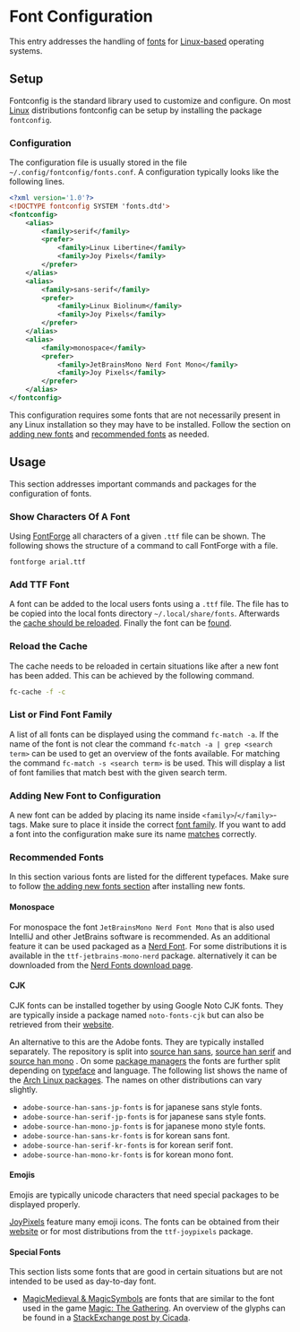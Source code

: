 # Font Configuration

This entry addresses the handling of [fonts](/wiki/font.md) for
[Linux-based](/wiki/linux.md) operating systems.

## Setup

Fontconfig is the standard library used to customize and configure.
On most [Linux](/wiki/linux.md) distributions fontconfig can be setup by
installing the package `fontconfig`.

### Configuration

The configuration file is usually stored in the file
`~/.config/fontconfig/fonts.conf`.
A configuration typically looks like the following lines.

```xml
<?xml version='1.0'?>
<!DOCTYPE fontconfig SYSTEM 'fonts.dtd'>
<fontconfig>
	<alias>
		<family>serif</family>
		<prefer>
			<family>Linux Libertine</family>
			<family>Joy Pixels</family>
		</prefer>
	</alias>
	<alias>
		<family>sans-serif</family>
		<prefer>
			<family>Linux Biolinum</family>
			<family>Joy Pixels</family>
		</prefer>
	</alias>
	<alias>
		<family>monospace</family>
		<prefer>
            <family>JetBrainsMono Nerd Font Mono</family>
			<family>Joy Pixels</family>
		</prefer>
	</alias>
</fontconfig>
```

This configuration requires some fonts that are not necessarily present in any
Linux installation so they may have to be installed.
Follow the section on [adding new fonts](#adding-new-font-to-configuration) and
[recommended fonts](#recommended-fonts) as needed.

## Usage

This section addresses important commands and packages for the configuration of
fonts.

### Show Characters Of A Font

Using [FontForge](https://fontforge.org/en-US/) all characters of a given `.ttf` file can be shown.
The following shows the structure of a command to call FontForge with a file.

```ssh
fontforge arial.ttf
```

### Add TTF Font

A font can be added to the local users fonts using a `.ttf` file.
The file has to be copied into the local fonts directory `~/.local/share/fonts`.
Afterwards the [cache should be reloaded](#reload-the-cache).
Finally the font can be [found](#list-or-find-font-family).

### Reload the Cache

The cache needs to be reloaded in certain situations like after a new font
has been added.
This can be achieved by the following command.


```sh
fc-cache -f -c
```

### List or Find Font Family

A list of all fonts can be displayed using the command `fc-match -a`.
If the name of the font is not clear the command
`fc-match -a | grep <search term>` can be used to get an overview of the fonts
available.
For matching the command `fc-match -s <search term>` is be used.
This will display a list of font families that match best with the given search
term.

### Adding New Font to Configuration

A new font can be added by placing its name inside `<family>`/`</family>`-tags.
Make sure to place it inside the correct [font family](/wiki/font.md#typefaces).
If you want to add a font into the configuration make sure its name
[matches](#list-or-find-font-family) correctly.


### Recommended Fonts

In this section various fonts are listed for the different typefaces.
Make sure to follow [the adding new fonts section](#adding-new-font-to-configuration) after
installing new fonts.

#### Monospace

For monospace the font `JetBrainsMono Nerd Font Mono` that is also used
IntelliJ and other JetBrains software is recommended.
As an additional feature it can be used packaged as a
[Nerd Font](https://www.nerdfonts.com/).
For some distributions it is available in the `ttf-jetbrains-mono-nerd` package.
alternatively it can be downloaded from the
[Nerd Fonts download page](https://www.nerdfonts.com/font-downloads).

#### CJK

CJK fonts can be installed together by using Google Noto CJK fonts.
They are typically inside a package named `noto-fonts-cjk` but can also be
retrieved from their [website](https://fonts.google.com/noto).

An alternative to this are the Adobe fonts.
They are typically installed separately.
The repository is split into
[source han sans](https://github.com/adobe-fonts/source-han-sans),
[source han serif](https://github.com/adobe-fonts/source-han-serif) and
[source han mono](https://github.com/adobe-fonts/source-han-mono) .
On some [package managers](/wiki/linux/package_manager.md) the fonts are further
split depending on [typeface](/wiki/font.md#typefaces) and language.
The following list shows the name of the
[Arch Linux packages](/wiki/linux/arch-linux.md).
The names on other distributions can vary slightly.

- `adobe-source-han-sans-jp-fonts` is for japanese sans style fonts.
- `adobe-source-han-serif-jp-fonts` is for japanese sans style fonts.
- `adobe-source-han-mono-jp-fonts` is for japanese mono style fonts.
- `adobe-source-han-sans-kr-fonts` is for korean sans font.
- `adobe-source-han-serif-kr-fonts` is for korean serif font.
- `adobe-source-han-mono-kr-fonts` is for korean mono font.

#### Emojis

Emojis are typically unicode characters that need special packages to be
displayed properly.

[JoyPixels](https://joypixels.com) feature many emoji icons.
The fonts can be obtained from their [website](https://joypixels.com/download)
or for most distributions from the `ttf-joypixels` package.

#### Special Fonts

This section lists some fonts that are good in certain situations but are not
intended to be used as day-to-day font.

- [MagicMedieval & MagicSymbols](http://www.thealmightyguru.com/GameFonts/Series-MagicTheGathering.html)
  are fonts that are similar to the font used in the game
  [Magic: The Gathering](/wiki/games/magic%3A_the_gathering.md).
  An overview of the glyphs can be found in a
  [StackExchange post by Cicada](https://tex.stackexchange.com/questions/570890/how-can-i-typeset-magic-the-gathering-symbols-using-the-pifont-package-in-latex).
